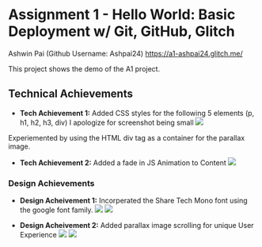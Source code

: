 Assignment 1 - Hello World: Basic Deployment w/ Git, GitHub, Glitch
===

Ashwin Pai (Github Username: Ashpai24)
https://a1-ashpai24.glitch.me/

This project shows the demo of the A1 project. 

## Technical Achievements
- **Tech Achievement 1:** 
Added CSS styles for the following 5 elements (p, h1, h2, h3, div) I apologize for screenshot being small
![](https://cdn.glitch.com/6f53309a-1012-485c-9a2f-a84c0624f854%2F86ca9f1c-4127-4a5a-8142-6437cb1a285a.image.png?v=1630020429967)

Experiemented by using the HTML div tag as a container for the parallax image. 


- **Tech Achievement 2:**
Added a fade in JS Animation to Content
![](https://cdn.glitch.com/6f53309a-1012-485c-9a2f-a84c0624f854%2Fa0cd40de-cfd3-48b2-9a7a-c61d096930db.image.png?v=1630020548011)


### Design Achievements
- **Design Acheivement 1:**
Incorperated the Share Tech Mono font using the google font family. 
![](https://cdn.glitch.com/6f53309a-1012-485c-9a2f-a84c0624f854%2Fbd93d7b9-cd4d-4ca4-96b8-73360fc24192.image.png?v=1630020689805)
![](https://cdn.glitch.com/6f53309a-1012-485c-9a2f-a84c0624f854%2Fa073eb1e-fa78-4f80-8b69-672d5c048ea0.image.png?v=1630020705313)

- **Design Acheivement 2:**
Added parallax image scrolling for unique User Experience
![](https://cdn.glitch.com/6f53309a-1012-485c-9a2f-a84c0624f854%2F4c3a5c36-2886-4494-acbe-a38650724c11.parallax%20demo.gif?v=1630021095335)
![](https://cdn.glitch.com/6f53309a-1012-485c-9a2f-a84c0624f854%2F981bf1a5-ef39-490c-ad01-fdb50bc50eb8.image.png?v=1630021269873)
